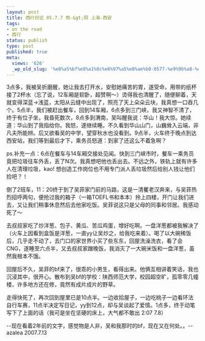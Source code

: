 ```yaml
---
layout: post
title: 西行日记 05.7.7 雨-&gt;阴 上海-西安
tags:
- on the road
- 西行
status: publish
type: post
published: true
meta:
  views: '626'
  _wp_old_slug: '%e8%a5%bf%e8%a1%8c%e6%97%a5%e8%ae%b0-0577-%e9%9b%a8-%e9%98%b4-%e4%b8%8a%e6%b5%b7-%e8%a5%bf%e5%ae%89'
---
```

3点多，我被吴折磨醒，她让我去打开水，安慰她痛苦的胃，遂受命，用带的纸杯接了2杯水（忘了说，12车厢是软卧，超赞啊～）烫得我也清醒了，随便聊着，天就变得深蓝-&gt;浅蓝，太阳从云缝中出现了，照亮了天上朵朵云块，我真想一口吞几个。5点半，我们被赶出餐车，回到14车厢，6点多到三门峡，我又神智不清了，终于有位子坐，我昏死数次，8点多到渭南，吴叫醒我说：华山！我大惊。她续道：华山到了我指给你。我怒，遂继续睡。不久看到华山山门，山巍耸入云端，非凡夫所能辨。后又欲看吴的中学，望穿秋水也没看到。9点半，火车终于晚点到达西安站，我们等到最后才下，乘务员怒道：到家了还这么不着急啊？

ps.补充一点：6点在餐车与14车厢交接处见闻。快到三门峡市时，餐车一乘务员竟把垃圾往车外丢，丢了N次。我真想吧他也丢出去。不远之外，铁轨上就有许多人在清理垃圾，kao! 想创造工作岗位也不用专门派人丢垃圾然后给别人钱让他们捡吧？！

倒了2班车，11：20终于到了吴菲家门前的马路，这是一清矍老汉奔来，与吴菲热烈招呼两句，便抢过我的箱子（一箱TOEFL书和本本）拎上四楼，开门让我们进去，又让我们稍事休息然后去他家吃饭。吴菲说这只是父母的同事和邻居。我感动死了～

去叔叔家吃了炒洋葱、包子、黄瓜、苦瓜鸡蛋，增好吃啊。一盘洋葱都被我解决了（火车上因看到盒饭是洋葱，一直yy让吴炒之，给我吃来着）。喝了以大碗稀饭后，几乎走不动了，去门口的家世界小买了些东东，回屋洗澡洗衣，看了会CNG，遂睡至六点半，又去叔叔家蹭晚饭，我消灭了一大碗米饭和一盘洋葱，虽然我根本不饿。

回屋后不久，吴菲的bf来了，很乖的小男生，看得出来。他俩互相讲着笑话，我也沉浸其中，很开心。散布到吴bf的学校：陕西师范大学，校园超空旷，孤零零几幢楼，许多地方还在修，竟然有成片成片的野草。

走得快死了，再次回到屋里已是10点半。一边收拾屋子，一边吃桃子一边看环法自行车赛，11点半决定写日记，yy到12点，却与吴谈起了爱情。1点多，终于动笔写下了上面的话（我可是坐在坚硬的床上，大气都不敢出 2:07 7.8）

--现在看着2年前的文字，感觉物是人非，吴和我那时的bf，现在又在何处。。--azalea 2007.7.13
